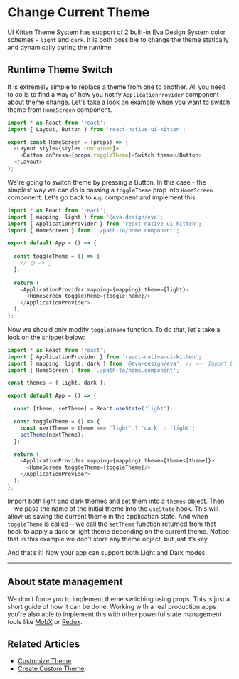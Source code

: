 # Change Current Theme

UI Kitten Theme System has support of 2 built-in Eva Design System color schemes - `light` and `dark`. It is both possible to change the theme statically and dynamically during the runtime.


## Runtime Theme Switch

It is extremely simple to replace a theme from one to another.
All you need to do is to find a way of how you notify `ApplicationProvider` component about theme change.
Let's take a look on example when you want to switch theme from `HomeScreen` component.

```js
import * as React from 'react';
import { Layout, Button } from 'react-native-ui-kitten';

export const HomeScreen = (props) => (
  <Layout style={styles.container}>
    <Button onPress={props.toggleTheme}>Switch theme</Button>
  </Layout>
);
```

We're going to switch theme by pressing a Button. In this case - the simplest way we can do is passing a `toggleTheme` prop into `HomeScreen` component. Let's go back to `App` component and implement this.

```js
import * as React from 'react';
import { mapping, light } from '@eva-design/eva';
import { ApplicationProvider } from 'react-native-ui-kitten';
import { HomeScreen } from './path-to/home.component';

export default App = () => {
  
  const toggleTheme = () => {
    // 🌞 -> 🌚
  };
  
  return (
    <ApplicationProvider mapping={mapping} theme={light}>
      <HomeScreen toggleTheme={toggleTheme}/>
    </ApplicationProvider>
  );
};
```

Now we should only modify `toggleTheme` function. To do that, let's take a look on the snippet below:

```js
import * as React from 'react';
import { ApplicationProvider } from 'react-native-ui-kitten';
import { mapping, light, dark } from '@eva-design/eva'; // <-- Import both Light and Dark themes
import { HomeScreen } from './path-to/home.component';

const themes = { light, dark };

export default App = () => {

  const [theme, setTheme] = React.useState('light');

  const toggleTheme = () => {
    const nextTheme = theme === 'light' ? 'dark' : 'light';
    setTheme(nextTheme);
  };

  return (
    <ApplicationProvider mapping={mapping} theme={themes[theme]}>
      <HomeScreen toggleTheme={toggleTheme}/>
    </ApplicationProvider>
  );
};
```

Import both light and dark themes and set them into a `themes` object. Then — we pass the name of the initial theme into the `useState` hook. This will allow us saving the current theme in the application state. And when `toggleTheme` is called — we call the `setTheme` function returned from that hook to apply a dark or light theme depending on the current theme. Notice that in this example we don’t store any theme object, but just it’s key.

And that’s it! Now your app can support both Light and Dark modes.

<hr>

## About state management

We don't force you to implement theme switching using props. This is just a short guide of how it can be done. Working with a real production apps you're also able to implement this with other powerful state management tools like [MobX](https://mobx.js.org/getting-started.html) or [Redux](https://redux.js.org/).

## Related Articles

- [Customize Theme](design-system/customize-theme)
- [Create Custom Theme](design-system/create-custom-theme)
